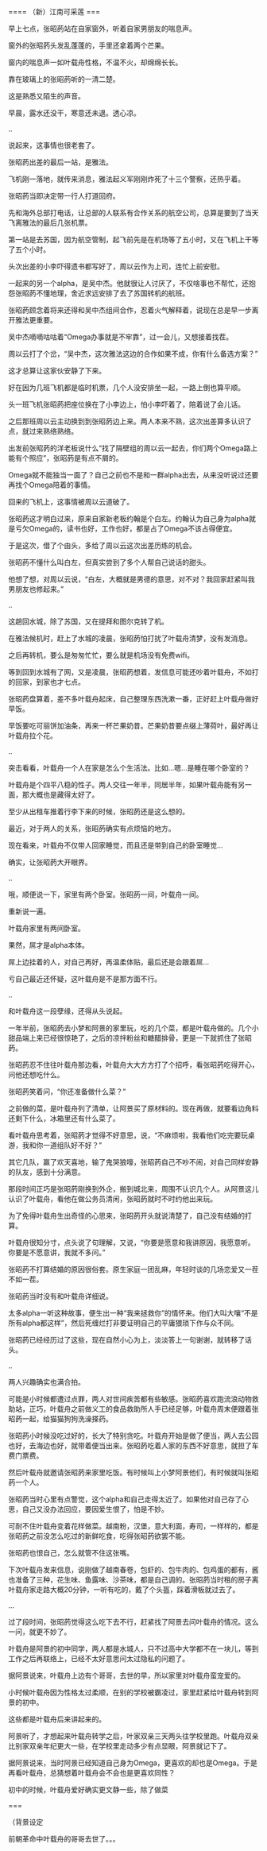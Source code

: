 


==== （新）江南可采莲  ===


早上七点，张昭菂站在自家窗外，听着自家男朋友的喘息声。

窗外的张昭菂头发乱蓬蓬的，手里还拿着两个芒果。

窗内的喘息声一如叶载舟性格，不温不火，却绵绵长长。

靠在玻璃上的张昭菂听的一清二楚。

这是熟悉又陌生的声音。

早晨，露水还没干，寒意还未退。透心凉。

..

说起来，这事情也很老套了。

张昭菂出差的最后一站，是雅法。

飞机刚一落地，就传来消息，雅法起义军刚刚炸死了十三个警察，还热乎着。

张昭菂当即决定带一行人打道回府。

先和海外总部打电话，让总部的人联系有合作关系的航空公司，总算是要到了当天飞离雅法的最后几张机票。

第一站是去苏国，因为航空管制，起飞前先是在机场等了五小时，又在飞机上干等了五个小时。

头次出差的小李吓得遗书都写好了，周以云作为上司，连忙上前安慰。

一起来的另一个alpha，是吴中杰。他就很让人讨厌了，不仅啥事也不帮忙，还抱怨张昭菂不懂地理，舍近求远安排了去了苏国转机的航班。

张昭菂顾念着将来还得和吴中杰组间合作，忍着火气解释着，说现在总是早一步离开雅法更重要。

吴中杰嘀嘀咕咕着“Omega办事就是不牢靠”，过一会儿，又想接着找茬。

周以云打了个岔，“吴中杰，这次雅法这边的合作如果不成，你有什么备选方案？”

这才总算让这家伙安静了下来。

好在因为几班飞机都是临时机票，几个人没安排坐一起，一路上倒也算平顺。

头一班飞机张昭菂把座位换在了小李边上，怕小李吓着了，陪着说了会儿话。

之后那班周以云主动换到到张昭菂边上来。两人本来不熟，这次出差算多认识了点，就过来熟络熟络。

出发前张昭菂的洋老板说什么“找了隔壁组的周以云一起去，你们两个Omega路上能有个照应”，张昭菂是有点不屑的。

Omega就不能独当一面了？自己之前也不是和一群alpha出去，从来没听说过还要再找个Omega陪着的事情。

回来的飞机上，这事情被周以云道破了。

张昭菂这才明白过来，原来自家新老板约翰是个白左。约翰认为自己身为alpha就是亏欠Omega的，读书也好，工作也好，都是占了Omega不该占得便宜。

于是这次，借了个由头，多给了周以云这次出差历练的机会。

张昭菂不懂什么叫白左，但真实尝到了多个人帮自己说话的甜头。

他想了想，对周以云说，“白左，大概就是男德的意思，对不对？我回家赶紧叫我男朋友也修起来。”

..

这趟回水城，除了苏国，又在提拜和图尔克转了机。

在雅法候机时，赶上了水城的凌晨，张昭菂怕打扰了叶载舟清梦，没有发消息。

之后再转机，要么是匆匆忙忙，要么就是机场没有免费wifi。

等到回到水城有了网，又是凌晨，张昭菂想着，发信息可能还吵着叶载舟，不如打的回家，到家也才七点。

张昭菂盘算着，差不多叶载舟起床，自己整理东西洗漱一番，正好赶上叶载舟做好早饭。

早饭要吃可丽饼加油条，再来一杯芒果奶昔。芒果奶昔要点缀上薄荷叶，最好再让叶载舟拉个花。

..

突击看看，叶载舟一个人在家是怎么个生活法。比如...嗯...是睡在哪个卧室的？

叶载舟是个四平八稳的性子。两人交往一年半，同居半年，如果叶载舟能有另一面，那大概也是藏得太好了。

至少从出租车推着行李下来的时候，张昭菂还是这么想的。

最近，对于两人的关系，张昭菂确实有点烦恼的地方。

现在看来，叶载舟不仅带人回家睡觉，而且还是带到自己的卧室睡觉...

确实，让张昭菂大开眼界。

..

哦，顺便说一下，家里有两个卧室。张昭菂一间，叶载舟一间。

重新说一遍。

叶载舟家里有两间卧室。

果然，屌才是alpha本体。

屌上边挂着的人，对自己再好，再温柔体贴，最后还是会跟着屌...

亏自己最近还怀疑，这叶载舟是不是那方面不行。

..

和叶载舟这一段孽缘，还得从头说起。

一年半前，张昭菂去小梦和阿景的家里玩，吃的几个菜，都是叶载舟做的。几个小甜品端上来已经很惊艳了，之后的凉拌粉丝和糖醋排骨，更是一下就抓住了张昭菂。

张昭菂忍不住往叶载舟那边看，叶载舟大大方方打了个招呼，看张昭菂吃得开心，问他还想吃什么。

张昭菂笑着问，“你还准备做什么菜？”

之前做的菜，是叶载舟列了清单，让阿景买了原材料的。现在再做，就要看边角料还剩下什么，冰箱里还有什么菜了。

看叶载舟思考着，张昭菂才觉得不好意思，说，“不麻烦啦，我看他们吃完要玩桌游，我和你一道组队好不好？”

其它几队，赢了欢天喜地，输了鬼哭狼嚎，张昭菂自己不吵不闹，对自己同样安静的队友，感到十分满意。

那段时间正巧是张昭菂刚换到外企，搬到城北来，周围不认识几个人。从阿景这儿认识了叶载舟，看他在做公务员清闲，张昭菂就时不时约他出来玩。

为了免得叶载舟生出奇怪的心思来，张昭菂开头就说清楚了，自己没有结婚的打算。

叶载舟很知分寸，点头说了句理解，又说，“你要是愿意和我讲原因，我愿意听。你要是不愿意讲，我就不多问。”

张昭菂不打算结婚的原因很俗套。原生家庭一团乱麻，年轻时谈的几场恋爱又一茬不如一茬。

张昭菂当时没有和叶载舟详细说。

太多alpha一听这种故事，便生出一种“我来拯救你”的情怀来。他们大叫大嚷“不是所有alpha都这样”，然后死缠烂打非要证明自己的平庸猥琐下作与众不同。

张昭菂已经经历过了这些，现在自然小心为上，淡淡答上一句谢谢，就转移了话头。

..

两人兴趣确实也满合拍。

可能是小时候都遭过点罪，两人对世间疾苦都有些敏感。张昭菂喜欢跑流浪动物救助站，正巧，叶载舟之前做义工的食品救助所人手已经足够，叶载舟周末便跟着张昭菂一起，给猫猫狗狗洗澡搽药。

张昭菂小时候没吃过好的，长大了特别贪吃。叶载舟开始是做了便当，两人去公园也好，去海边也好，就带着便当出来。张昭菂吃着人家的东西不好意思，就担了车费门票费。

然后叶载舟就邀请张昭菂来家里吃饭。有时候叫上小梦阿景他们，有时候就叫张昭菂一个人。

张昭菂当时心里有点警觉，这个alpha和自己走得太近了。如果他对自己存了心思，自己又没办法回应，要因爱生恨了，怕是不妙。

可耐不住叶载舟变着花样做菜。越南粉，汉堡，意大利面，寿司，一样样的，都是张昭菂之前没怎么吃过的新鲜吃食，吃得张昭菂欲罢不能。

张昭菂也恨自己，怎么就管不住这张嘴。

下次叶载舟发来信息，说刚做了越南春卷，包虾的、包牛肉的、包鸡蛋的都有，酱也准备了三种，花生味、鱼露味、沙茶味，都是自己调的。张昭菂当时租的房子离叶载舟家走路大概20分钟，一听有吃的，戴了个头盔，踩着滑板就过去了。

...

过了段时间，张昭菂觉得这么吃下去不行，赶紧找了阿景去问叶载舟的情况。这么一问，就更不妙了。

叶载舟是阿景的初中同学，两人都是水城人，只不过高中大学都不在一块儿，等到工作之后再联络上，已经不太好意思问太过隐私的问题了。

据阿景说来，叶载舟上边有个哥哥，去世的早，所以家里对叶载舟蛮宠爱的。

小时候叶载舟因为性格太过柔顺，在别的学校被霸凌过，家里赶紧给叶载舟转到阿景的初中。

这些都是叶载舟后来讲起来的。

阿景听了，才想起来叶载舟转学之后，叶家双亲三天两头往学校里跑。叶载舟双亲比别家双亲年纪更大一些，在学校里走动多少有点显眼，阿景就记下了。

据阿景说来，当时阿景已经知道自己身为Omega，更喜欢的却也是Omega。于是再看叶载舟，总猜想着叶载舟会不会也是更喜欢同性？

初中的时候，叶载舟爱好确实更文静一些，除了做菜

===

（背景设定

前朝革命中叶载舟的哥哥去世了。。。